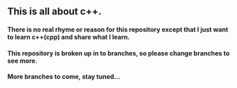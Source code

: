 ## This is all about c++.

####  There is no real rhyme or reason for this repository except that I just want to learn c++(cpp) and share what I learn.

#### This repository is broken up in to branches, so please change branches to see more.

#### More branches to come, stay tuned...
